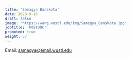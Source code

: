```yaml
---
title: 'Samagya Banskota'
date: 2023-9-18
draft: false
image: 'https://wang.wustl.edu/img/Samagya_Banskota.jpg'
jobtitle: 'POSTDOC'
promoted: true
weight: 57
---
```

Email: samagya@email.wustl.edu

